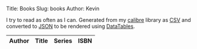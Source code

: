 Title: Books
Slug: books
Author: Kevin

I try to read as often as I can.  Generated from my [calibre](https://calibre-ebook.com/) library as [CSV]({static}/media/library/books.csv) and converted to [JSON]({static}/media/library/books.json) to be rendered using [DataTables](https://datatables.net/examples/ajax/custom_data_flat.html).

<!--{%include "content{static}/media/library/books.html" %}-->

<table class="table table-hover table-striped stripe" id="library-table">
		<thead class="thead-light">
				<tr>
						<th>Author</th>
						<th>Title</th>
						<th>Series</th>
						<th>ISBN</th>
				</tr>
		</thead>
</table>

<script src="/theme/js/jquery.min.js"></script>
<script src="/theme/js/datatables.min.js"></script>
<script>
	$(document).ready(function() {
		$('#library-table').DataTable({
			colReorder: true,
			fixedHeader: true,
			paging: false,
			ajax: {
				"url": "/media/library/books.json",
				"dataSrc": ""
			},
			columns: [
				{ "data": "authors" },
				{ "data": "title" },
				{ "data": "series" },
				{ "data": "isbn" },
			]
		});
	});
</script>
